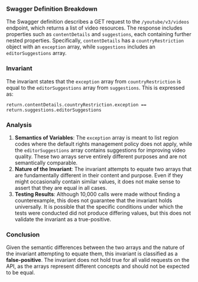 ### Swagger Definition Breakdown
The Swagger definition describes a GET request to the `/youtube/v3/videos` endpoint, which returns a list of video resources. The response includes properties such as `contentDetails` and `suggestions`, each containing further nested properties. Specifically, `contentDetails` has a `countryRestriction` object with an `exception` array, while `suggestions` includes an `editorSuggestions` array.

### Invariant
The invariant states that the `exception` array from `countryRestriction` is equal to the `editorSuggestions` array from `suggestions`. This is expressed as:

`return.contentDetails.countryRestriction.exception == return.suggestions.editorSuggestions`

### Analysis
1. **Semantics of Variables**: The `exception` array is meant to list region codes where the default rights management policy does not apply, while the `editorSuggestions` array contains suggestions for improving video quality. These two arrays serve entirely different purposes and are not semantically comparable. 
2. **Nature of the Invariant**: The invariant attempts to equate two arrays that are fundamentally different in their content and purpose. Even if they might occasionally contain similar values, it does not make sense to assert that they are equal in all cases.
3. **Testing Results**: Although 10,000 calls were made without finding a counterexample, this does not guarantee that the invariant holds universally. It is possible that the specific conditions under which the tests were conducted did not produce differing values, but this does not validate the invariant as a true-positive.

### Conclusion
Given the semantic differences between the two arrays and the nature of the invariant attempting to equate them, this invariant is classified as a **false-positive**. The invariant does not hold true for all valid requests on the API, as the arrays represent different concepts and should not be expected to be equal.
